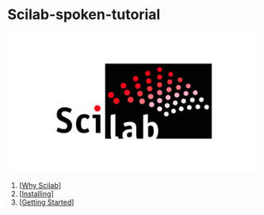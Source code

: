 # Scilab-spoken-tutorial

![SciLab logo](/maxresdefault.jpg)
1. [[Why Scilab](/Notes/01.%20Why%20Scilab.md)]
2. [[Installing](/Notes/02.%20Installing.md)]
3. [[Getting Started](/Notes/03.%20Getting%20Started.md)]
